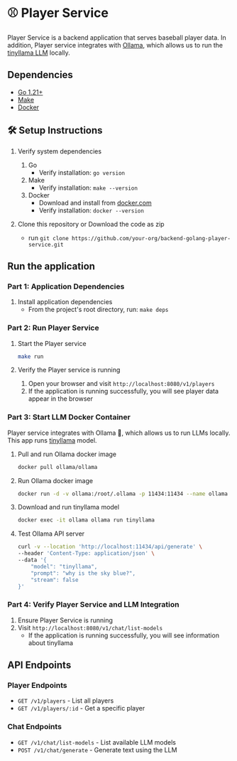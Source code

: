 # ⚾ Player Service

Player Service is a backend application that serves baseball player data. In addition, Player service integrates with [Ollama](https://github.com/ollama/ollama/blob/main/docs/api.md), which allows us to run the [tinyllama LLM](https://ollama.com/library/tinyllama) locally.

## Dependencies

- [Go 1.21+](https://golang.org/dl/)
- [Make](https://www.gnu.org/software/make/)
- [Docker](https://www.docker.com/)

## 🛠️ Setup Instructions

1. Verify system dependencies
   1. Go
      - Verify installation: `go version`
   2. Make
      - Verify installation: `make --version`
   3. Docker
      - Download and install from [docker.com](https://www.docker.com/)
      - Verify installation: `docker --version`

2. Clone this repository or Download the code as zip
   - run `git clone https://github.com/your-org/backend-golang-player-service.git`

## Run the application

### Part 1: Application Dependencies

1. Install application dependencies
    - From the project's root directory, run: `make deps`

### Part 2: Run Player Service

1. Start the Player service
   ```bash
   make run
   ```

2. Verify the Player service is running
   1. Open your browser and visit `http://localhost:8080/v1/players`
   2. If the application is running successfully, you will see player data appear in the browser

### Part 3: Start LLM Docker Container

Player service integrates with Ollama 🦙, which allows us to run LLMs locally. This app runs [tinyllama](https://ollama.com/library/tinyllama) model.

1. Pull and run Ollama docker image
   ```bash
   docker pull ollama/ollama
   ```

2. Run Ollama docker image
   ```bash
   docker run -d -v ollama:/root/.ollama -p 11434:11434 --name ollama ollama/ollama
   ```

3. Download and run tinyllama model
   ```bash
   docker exec -it ollama ollama run tinyllama
   ```

4. Test Ollama API server
   ```bash
   curl -v --location 'http://localhost:11434/api/generate' \
   --header 'Content-Type: application/json' \
   --data '{
       "model": "tinyllama",
       "prompt": "why is the sky blue?",
       "stream": false
   }'
   ```

### Part 4: Verify Player Service and LLM Integration

1. Ensure Player Service is running
2. Visit `http://localhost:8080/v1/chat/list-models`
   - If the application is running successfully, you will see information about tinyllama

## API Endpoints

### Player Endpoints
- `GET /v1/players` - List all players
- `GET /v1/players/:id` - Get a specific player

### Chat Endpoints
- `GET /v1/chat/list-models` - List available LLM models
- `POST /v1/chat/generate` - Generate text using the LLM